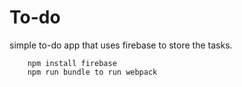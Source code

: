 # To-do
simple to-do app that uses firebase to store the tasks.

```
    npm install firebase
    npm run bundle to run webpack
```
